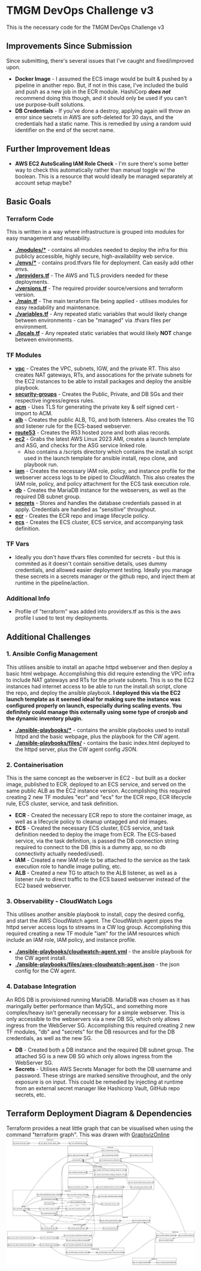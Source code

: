 # TMGM DevOps Challenge v3
This is the necessary code for the TMGM DevOps Challenge v3

## Improvements Since Submission
Since submitting, there's several issues that I've caught and fixed/improved upon.
- **Docker Image** - I assumed the ECS image would be built & pushed by a pipeline in another repo. But, if not in this case, I've included the build and push as a new job in the ECR module. HashiCorp **_does not_** recommend doing this though, and it should only be used if you can't use purpose-built solutions.
- **DB Credentials** - If you've done a destroy, applying again will throw an error since secrets in AWS are soft-deleted for 30 days, and the credentials had a static name. This is remedied by using a random uuid identifier on the end of the secret name.

## Further Improvement Ideas
- **AWS EC2 AutoScaling IAM Role Check** - I'm sure there's some better way to check this automatically rather than manual toggle w/ the boolean. This is a resource that would ideally be managed separately at account setup maybe?

## Basic Goals

### Terraform Code
This is written in a way where infrastructure is grouped into modules for easy management and reusability.
- **[./modules/\*](https://github.com/thisismygithubok/tmgm-devops-challenge/tree/main/terraform/modules)** - contains all modules needed to deploy the infra for this publicly accessible, highly secure, high-availability web service.
- **[./envs/\*](https://github.com/thisismygithubok/tmgm-devops-challenge/tree/main/terraform/envs)** - contains prod.tfvars file for deployment. Can easily add other envs.
- **[./providers.tf](https://github.com/thisismygithubok/tmgm-devops-challenge/blob/main/terraform/providers.tf)** - The AWS and TLS providers needed for these deployments.
- **[./versions.tf](https://github.com/thisismygithubok/tmgm-devops-challenge/blob/main/terraform/versions.tf)** - The required provider source/versions and terraform version.
- **[./main.tf](https://github.com/thisismygithubok/tmgm-devops-challenge/blob/main/terraform/main.tf)** - The main terraform file being applied - utilises modules for easy readability and maintenance.
- **[./variables.tf](https://github.com/thisismygithubok/tmgm-devops-challenge/blob/main/terraform/variables.tf)** - Any repeated static variables that would likely change between environments - can be "managed" via .tfvars files per environment.
- **[./locals.tf](https://github.com/thisismygithubok/tmgm-devops-challenge/blob/main/terraform/locals.tf)** - Any repeated static variables that would likely **NOT** change between environments.

### TF Modules
- **[vpc](https://github.com/thisismygithubok/tmgm-devops-challenge/tree/main/terraform/modules/vpc)** - Creates the VPC, subnets, IGW, and the private RT. This also creates NAT gateways, RTs, and assocations for the private subnets for the EC2 instances to be able to install packages and deploy the ansible playbook.
- **[security-groups](https://github.com/thisismygithubok/tmgm-devops-challenge/tree/main/terraform/modules/security-groups)** - Creates the Public, Private, and DB SGs and their respective ingress/egress rules.
- **[acm](https://github.com/thisismygithubok/tmgm-devops-challenge/tree/main/terraform/modules/acm)** - Uses TLS for generating the private key & self signed cert - import to ACM.
- **[alb](https://github.com/thisismygithubok/tmgm-devops-challenge/tree/main/terraform/modules/alb)** - Creates the public ALB, TG, and both listeners. Also creates the TG and listener rule for the ECS-based webserver.
- **[route53](https://github.com/thisismygithubok/tmgm-devops-challenge/tree/main/terraform/modules/route53)** - Creates the R53 hosted zone and both alias records.
- **[ec2](https://github.com/thisismygithubok/tmgm-devops-challenge/tree/main/terraform/modules/ec2)** - Grabs the latest AWS Linux 2023 AMI, creates a launch template and ASG, and checks for the ASG service linked role.
    - Also contains a /scripts directory which contains the install.sh script used in the launch template for ansible install, repo clone, and playbook run.
- **[iam](https://github.com/thisismygithubok/tmgm-devops-challenge/tree/main/terraform/modules/iam)** - Creates the necessary IAM role, policy, and instance profile for the webserver access logs to be piped to CloudWatch. This also creates the IAM role, policy, and policy attachment for the ECS task execution role.
- **[db](https://github.com/thisismygithubok/tmgm-devops-challenge/tree/main/terraform/modules/db)** - Creates the MariaDB instance for the webservers, as well as the required DB subnet group.
- **[secrets](https://github.com/thisismygithubok/tmgm-devops-challenge/tree/main/terraform/modules/secrets)** - Stores and handles the database credentials passed in at apply. Credentials are handled as "sensitive" throughout.
- **[ecr](https://github.com/thisismygithubok/tmgm-devops-challenge/tree/main/terraform/modules/ecr)** - Creates the ECR repo and image lifecycle policy.
- **[ecs](https://github.com/thisismygithubok/tmgm-devops-challenge/tree/main/terraform/modules/ecs)** - Creates the ECS cluster, ECS service, and accompanying task definition.

### TF Vars
- Ideally you don't have tfvars files commited for secrets - but this is commited as it doesn't contain sensitive details, uses dummy credentials, and allowed easier deployment testing. Ideally you manage these secrets in a secrets manager or the github repo, and inject them at runtime in the pipeline/action.

### Additional Info
- Profile of "terraform" was added into providers.tf as this is the aws profile I used to test my deployments.

## Additional Challenges

### 1. Ansible Config Management
This utilises ansible to install an apache httpd webserver and then deploy a basic html webpage. Accomplishing this did require extending the VPC infra to include NAT gateways and RTs for the private subnets. This is so the EC2 instances had internet access to be able to run the install.sh script, clone the repo, and deploy the ansible playbook. **I deployed this via the EC2 launch template as it seemed ideal for making sure the instance was configured properly on launch, especially during scaling events. You definitely could manage this externally using some type of cronjob and the dynamic inventory plugin.**
- **[./ansible-playbooks/\*](https://github.com/thisismygithubok/tmgm-devops-challenge/tree/main/ansible-playbooks)** - contains the ansible playbooks used to install httpd and the basic webpage, plus the playbook for the CW agent.
- **[./ansible-playbooks/files/](https://github.com/thisismygithubok/tmgm-devops-challenge/tree/main/ansible-playbooks/files)** - contains the basic index.html deployed to the httpd server, plus the CW agent config JSON.

### 2. Containerisation
This is the same concept as the webserver in EC2 - but built as a docker image, published to ECR, deployed to an ECS service, and served on the same public ALB as the EC2 instance version. Accomplishing this required creating 2 new TF modules "ecr" and "ecs" for the ECR repo, ECR lifecycle rule, ECS cluster, service, and task definition.
- **ECR** - Created the necessary ECR repo to store the container image, as well as a lifecycle policy to cleanup untagged and old images.
- **ECS** - Created the necessary ECS cluster, ECS service, and task definition needed to deploy the image from ECR. The ECS-based service, via the task definition, is passed the DB connection string required to connect to the DB (this is a dummy app, so no db connectivity actually needed/used).
- **IAM** - Created a new IAM role to be attached to the service as the task execution role to handle image pulling, etc.
- **ALB** - Created a new TG to attach to the ALB listener, as well as a listener rule to direct traffic to the ECS based webserver instead of the EC2 based webserver.

### 3. Observability - CloudWatch Logs
This utilises another ansible playbook to install, copy the desired config, and start the AWS CloudWatch agent. The CloudWatch agent pipes the httpd server access logs to streams in a CW log group. Accomplishing this required creating a new TF module "iam" for the IAM resources which include an IAM role, IAM policy, and instance profile.
- **[./ansible-playbooks/cloudwatch-agent.yml](https://github.com/thisismygithubok/tmgm-devops-challenge/blob/main/ansible-playbooks/cloudwatch-agent.yml)** - the ansible playbook for the CW agent install.
- **[./ansible-playbooks/files/aws-cloudwatch-agent.json](https://github.com/thisismygithubok/tmgm-devops-challenge/blob/main/ansible-playbooks/files/aws-cloudwatch-agent.json)** - the json config for the CW agent.

### 4. Database Integration
An RDS DB is provisioned running MariaDB. MariaDB was chosen as it has maringally better performance than MySQL, and something more complex/heavy isn't generally necessary for a simple webserver. This is only accessible to the webservers via a new DB SG, which only allows ingress from the WebServer SG. Accomplishing this required creating 2 new TF modules, "db" and "secrets" for the DB resources and for the DB credentials, as well as the new SG.
- **DB** - Created both a DB instance and the required DB subnet group. The attached SG is a new DB SG which only allows ingress from the WebServer SG.
- **Secrets** - Utilises AWS Secrets Manager for both the DB username and password. These strings are marked sensitive throughout, and the only exposure is on input. This could be remedied by injecting at runtime from an external secret manager like Hashicorp Vault, GitHub repo secrets, etc.

## Terraform Deployment Diagram & Dependencies
Terraform provides a neat little graph that can be visualised when using the command "terraform graph". This was drawn with [GraphvizOnline](https://dreampuf.github.io/GraphvizOnline)
![Screenshot of the graph drawn by the terraform graph command.](./infra-graph/terraform-infra-graph.png)